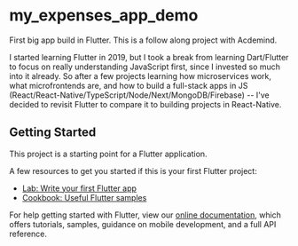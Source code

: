 # my_expenses_app_demo

First big app build in Flutter. This is a follow along project with Acdemind.

I started learning Flutter in 2019, but I took a break from learning Dart/Flutter to focus on really understanding JavaScript first, since I invested so much into it already. So after a few projects learning how microservices work, what microfrontends are, and how to build a full-stack apps in JS (React/React-Native/TypeScript/Node/Next/MongoDB/Firebase) -- I've decided to revisit Flutter to compare it to building projects in React-Native.


## Getting Started

This project is a starting point for a Flutter application.

A few resources to get you started if this is your first Flutter project:

- [Lab: Write your first Flutter app](https://flutter.dev/docs/get-started/codelab)
- [Cookbook: Useful Flutter samples](https://flutter.dev/docs/cookbook)

For help getting started with Flutter, view our
[online documentation](https://flutter.dev/docs), which offers tutorials,
samples, guidance on mobile development, and a full API reference.
